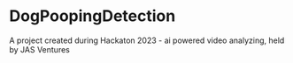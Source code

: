 # DogPoopingDetection
A project created during Hackaton 2023 - ai powered video analyzing, held by JAS Ventures
